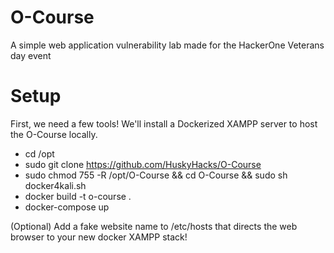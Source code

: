 # O-Course
A simple web application vulnerability lab made for the HackerOne Veterans day event

# Setup

First, we need a few tools! We'll install a Dockerized XAMPP server to host the O-Course locally.

- cd /opt
- sudo git clone https://github.com/HuskyHacks/O-Course
- sudo chmod 755 -R /opt/O-Course && cd O-Course && sudo sh docker4kali.sh
- docker build -t o-course .
- docker-compose up

(Optional) Add a fake website name to /etc/hosts that directs the web browser to your new docker XAMPP stack!
